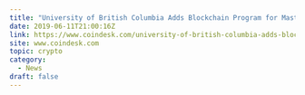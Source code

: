 ```yaml
---
title: "University of British Columbia Adds Blockchain Program for Master’s and PhD Students"
date: 2019-06-11T21:00:16Z
link: https://www.coindesk.com/university-of-british-columbia-adds-blockchain-program-for-masters-and-phd-students?utm_medium=RSS&utm_source=hune
site: www.coindesk.com
topic: crypto
category:
  - News
draft: false
---
```

